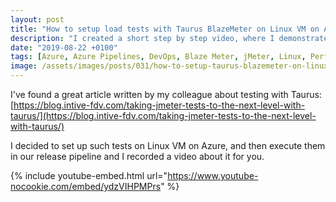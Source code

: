 ```yaml
---
layout: post
title: "How to setup load tests with Taurus BlazeMeter on Linux VM on Azure and plug it into a release pipeline on Azure DevOps"
description: "I created a short step by step video, where I demonstrate how to setup load tests with Taurus (BlazeMeter) on Linux VM on Azure and then how to plug it into a release pipeline on Azure DevOps."
date: "2019-08-22 +0100"
tags: [Azure, Azure Pipelines, DevOps, Blaze Meter, jMeter, Linux, Performance, Taurus, VM]
image: /assets/images/posts/031/how-to-setup-taurus-blazemeter-on-linux-vm-on-azure-and-plug-it-into-a-release-pipeline-on-azure-devops.jpg
---
```

I've found a great article written by my colleague about testing with Taurus: [https://blog.intive-fdv.com/taking-jmeter-tests-to-the-next-level-with-taurus/](https://blog.intive-fdv.com/taking-jmeter-tests-to-the-next-level-with-taurus/)

I decided to set up such tests on Linux VM on Azure, and then execute them in our release pipeline and I recorded a video about it for you.

{% include youtube-embed.html url="https://www.youtube-nocookie.com/embed/ydzVIHPMPrs" %}